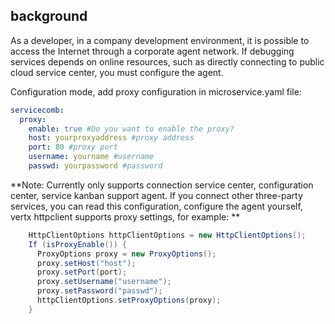## background

As a developer, in a company development environment, it is possible to access the Internet through a corporate agent network. If debugging services depends on online resources, such as directly connecting to public cloud service center, you must configure the agent.

Configuration mode, add proxy configuration in microservice.yaml file:

```yaml
servicecomb:
  proxy:
    enable: true #Do you want to enable the proxy?
    host: yourproxyaddress #proxy address
    port: 80 #proxy port
    username: yourname #username
    passwd: yourpassword #password
```

**Note: Currently only supports connection service center, configuration center, service kanban support agent. If you connect other three-party services, you can read this configuration, configure the agent yourself, vertx httpclient supports proxy settings, for example: **

```java
    HttpClientOptions httpClientOptions = new HttpClientOptions();
    If (isProxyEnable()) {
      ProxyOptions proxy = new ProxyOptions();
      proxy.setHost("host");
      proxy.setPort(port);
      proxy.setUsername("username");
      proxy.setPassword("passwd");
      httpClientOptions.setProxyOptions(proxy);
    }
```
